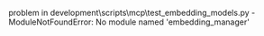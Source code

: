 problem in development\scripts\mcp\test_embedding_models.py - ModuleNotFoundError: No module named 'embedding_manager'
